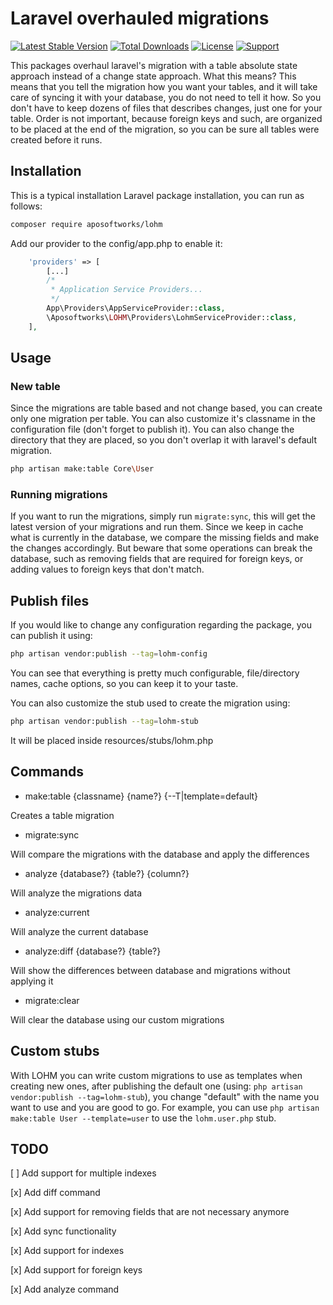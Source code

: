 # Laravel overhauled migrations

[![Latest Stable Version](https://poser.pugx.org/aposoftworks/lohm/version)](https://packagist.org/packages/aposoftworks/lohm) [![Total Downloads](https://poser.pugx.org/aposoftworks/lohm/downloads)](https://packagist.org/packages/aposoftworks/lohm) [![License](https://poser.pugx.org/phpunit/phpunit/license)](https://packagist.org/packages/phpunit/phpunit) [![Support](https://img.shields.io/badge/Patreon-Support-orange.svg?logo=Patreon)](https://www.patreon.com/rafaelcorrea)

This packages overhaul laravel's migration with a table absolute state approach instead of a change state approach. What this means? This means that you tell the migration how you want your tables, and it will take care of syncing it with your database, you do not need to tell it how. So you don't have to keep dozens of files that describes changes, just one for your table. Order is not important, because foreign keys and such, are organized to be placed at the end of the migration, so you can be sure all tables were created before it runs.

## Installation
This is a typical installation Laravel package installation, you can run as follows:
``` bash
composer require aposoftworks/lohm
```

Add our provider to the config/app.php to enable it:
``` PHP
    'providers' => [
        [...]
        /*
         * Application Service Providers...
         */
        App\Providers\AppServiceProvider::class,
        \Aposoftworks\LOHM\Providers\LohmServiceProvider::class,
    ],
```

## Usage

### New table
Since the migrations are table based and not change based, you can create only one migration per table. You can also customize it's classname in the configuration file (don't forget to publish it). You can also change the directory that they are placed, so you don't overlap it with laravel's default migration.

``` bash
php artisan make:table Core\User
```

### Running migrations
If you want to run the migrations, simply run `migrate:sync`, this will get the latest version of your migrations and run them. Since we keep in cache what is currently in the database, we compare the missing fields and make the changes accordingly. But beware that some operations can break the database, such as removing fields that are required for foreign keys, or adding values to foreign keys that don't match.

## Publish files
If you would like to change any configuration regarding the package, you can publish it using:
``` bash
php artisan vendor:publish --tag=lohm-config
```
You can see that everything is pretty much configurable, file/directory names, cache options, so you can keep it to your taste.

You can also customize the stub used to create the migration using:
``` bash
php artisan vendor:publish --tag=lohm-stub
```

It will be placed inside resources/stubs/lohm.php
## Commands

- make:table {classname} {name?} {--T|template=default}

Creates a table migration
- migrate:sync

Will compare the migrations with the database and apply the differences
- analyze {database?} {table?} {column?}

Will analyze the migrations data
- analyze:current

Will analyze the current database
- analyze:diff {database?} {table?}

Will show the differences between database and migrations without applying it
- migrate:clear

Will clear the database using our custom migrations

## Custom stubs
With LOHM you can write custom migrations to use as templates when creating new ones, after publishing the default one (using: `php artisan vendor:publish --tag=lohm-stub`), you change "default" with the name you want to use and you are good to go. For example, you can use `php artisan make:table User --template=user` to use the `lohm.user.php` stub.

## TODO
[ ] Add support for multiple indexes

[x] Add diff command

[x] Add support for removing fields that are not necessary anymore

[x] Add sync functionality

[x] Add support for indexes

[x] Add support for foreign keys

[x] Add analyze command
